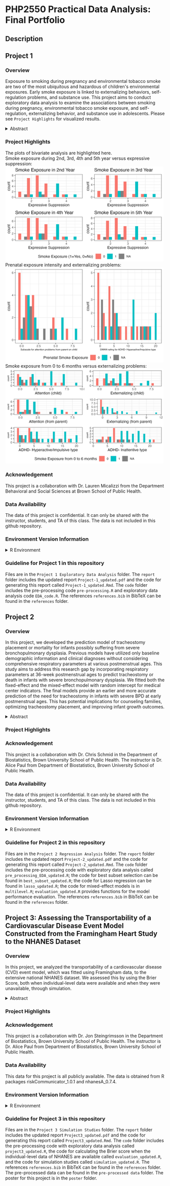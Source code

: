 # PHP2550 Practical Data Analysis: Final Portfolio
## Description

## Project 1
### Overview
Exposure to smoking during pregnancy and environmental tobacco smoke are two of the most ubiquitous and hazardous of children's environmental exposures. Early smoke exposure is linked to externalizing behaviors, self-regulation problems, and substance use. This project aims to conduct exploratory data analysis to examine the associations between smoking during pregnancy, environmental tobacco smoke exposure, and self-regulation, externalizing behavior, and substance use in adolescents. Please see `Project Highlights` for visualized results. 

<details>
<summary> Abstract</summary>
Background: Exposure to smoking during pregnancy and environmental tobacco smoke are two of the most ubiquitous and hazardous of children's environmental exposures (Micalizzi 2023; Paul 2023). Early smoke exposure is linked to externalizing behaviors, self-regulation problems, and substance use. This project aims to conduct exploratory data analysis to examine the associations between smoking during pregnancy, environmental tobacco smoke exposure, and self-regulation, externalizing behavior, and substance use in adolescents.  

Methods: Population in this study were recruited from a previous study on smoke avoidance intervention, aimed at reducing low-income women's smoking and environmental tobacco smoke exposure during pregnancy, as well as children's exposure to environmental tobacco smoke in the immediate postpartum period. A subset of adolescents (N=100) and their mothers were randomly selected for recruitment into this current study. After preprocessing, we described the missing data pattern, conducted univariate analyses of demographic variables, smoking exposure variables, and variables related to externalizing, self-regulation, and substance use; intercorrelations were then analyzed. Bivariate analysis was conducted to meet the project's research goals.  

Results: The data accessed is the baseline data for the current study, including self-regulatory assessments, self-reported substance use, self-regulation, and EKG. After preprocessing, 49 observations of 78 variables were available. Significant missing data affected the exploratory data analysis. In terms of interrelationships, we found that prenatal and postnatal smoke exposure are mildly positively correlated. For variables related to self-regulation, externalizing, and substance use, some showed strong intercorrelations, respectively. Bivariate associations indicated that smoke exposure during the 2nd to 5th year is significantly associated with expressive suppression. For externalizing problems, smoke exposure from 0 to 6 months was associated with attention problems, externalizing problems, and two types of ADHD; prenatal smoke exposure was associated with attention problems evaluated by parents and ADHD - Hyperactive/Impulsive type.  

Conclusions:  Based on bivariate analysis, different stages of early smoke exposure are associated with self-regulation, externalizing problems, and substance use, respectively. Further studies should consider improving the sample size and the quality of the data to obtain more powerful statistical associations.   

Keywords: Smoking during Pregnancy, Environmental Tobacco Smoke, Externalizing Behaviors, Self-regulation, Substance Use  
</details>

### Project Highlights
The plots of bivariate analysis are highlighted here.   
Smoke exposure during 2nd, 3rd, 4th and 5th year versus expressive suppression: 
<img src="images/proj1_hl1.png" alt="Smoke exposure during 2nd, 3rd, 4th and 5th year versus expressive suppression" width="500" height="300">
Prenatal exposure intensity and externalizing problems: 
<img src="images/proj1_hl2.png" alt="Prenatal exposure intensity and externalizing problems" width="500" height="300">
Smoke exposure from 0 to 6 months versus externalizing problems: 
<img src="images/proj1_hl3.png" alt="Smoke exposure from 0 to 6 months versus externalizing problems" width="500" height="300">

### Acknowledgement
This project is a collaboration with Dr. Lauren Micalizzi from the Department Behavioral and Social Sciences at Brown School of Public Health. 

### Data Availability
The data of this project is confidential. It can only be shared with the instructor, students, and TA of this class. The data is not included in this github repository.

### Environment Version Information
<details>
<summary> R Environment</summary>
- R_4.1.2
- tidyverse_1.3.2  
- kableExtra_1.3.4  
- gtsummary_1.7.2  
- latex2exp_0.9.6  
- ggpubr_0.4.0  
- mice_3.15.0
- naniar_1.0.0
- tableone_0.13.2
- psych_2.2.9
- GGally_2.1.2
</details>

### Guideline for Project 1 in this repository
Files are in the `Project 1 Exploratory Data Analysis` folder. The `report` folder includes the updated report `Project-1_updated.pdf` and the code for generating this report called `Project-1_updated.Rmd`. The `code` folder includes the pre-processing code `pre-processing.R` and exploratory data analysis code `EDA_code.R`. The references `references.bib` in BibTeX can be found in the `references` folder. 

## Project 2
### Overview
In this project, we developed the prediction model of tracheostomy placement or mortality for infants possibly suffering from severe bronchopulmonary dysplasia. Previous models have utilized only baseline demographic information and clinical diagnoses without considering comprehensive respiratory parameters at various postmenstrual ages. This study aims to address this research gap by incorporating respiratory parameters at 36-week postmenstrual ages to predict tracheostomy or death in infants with severe bronchopulmonary dysplasia. We fitted both the fixed-effect and the mixed-effect model with random intercept for medical center indicators. The final models provide an earlier and more accurate prediction of the need for tracheostomy in infants with severe BPD at early postmenstrual ages. This has potential implications for counseling families, optimizing tracheostomy placement, and improving infant growth outcomes.  

<details>
<summary> Abstract</summary>

Background: Tracheostomy placement in infants suffering from severe bronchopulmonary dysplasia presents a clinical challenge due to the absence of clear indication criteria and optimal timing. Previous studies predicting the likelihood of tracheostomy placement or mortality have utilized only baseline demographic information and clinical diagnoses without considering comprehensive respiratory parameters at various postmenstrual ages. This study aims to address this research gap by incorporating respiratory parameters at 36-week postmenstrual ages to predict tracheostomy or death in infants with severe bronchopulmonary dysplasia (Paul 2023).    

Methods: The data is a national data set of birth, demographic, diagnostic, and respiratory parameters of infants with severe bronchopulmonary dysplasia admitted to collaborative NICUs and with known respiratory support parameters at 36-week postmenstrual ages. Variables with a high proportion of missing data were excluded, and the remaining were imputed using multiple imputation techniques. Fixed-effect and mixed -effect logistic regression models were developed to predict the likelihood of tracheostomy or death, applying two variable selection methods: best subset selection and Lasso regularization.   

Results: A total of 985 records were included in the final analysis, with 80% (N=794) for training and 20% (N=191) for testing. The final models, including one fixed-effect model for usage within existing facilities and another mixed-effect model for broader application, demonstrated excellent performance. The inclusion of diagnostic and respiratory parameters at 36-week PMA proved valuable for predicting the likelihood of tracheostomy or mortality. The fixed-effect model achieved an area under the curve of 0.9106, with sensitivity of 0.8485, specificity of 0.8582, accuracy of 0.8565. The mixed-effect model achieved an area under the curve of 0.9079, , with sensitivity of 0.8303, specificity of 0.8620, accuracy of 0.8565.   

Conclusions: The models incorporating respiratory parameters at 36-week postmenstrual ages provide an earlier and more accurate prediction of the need for tracheostomy in infants with severe BPD at early postmenstrual ages. This has potential implications for counseling families, optimizing tracheostomy placement, and improving infant growth outcomes.  

Keywords: Tracheostomy, Regression Analysis, Respiratory Parameters
</details>

### Project Highlights


### Acknowledgement
This project is a collaboration with Dr. Chris Schmid in the Department of Biostatistics, Brown University School of Public Health. The instructor is Dr. Alice Paul from Department of Biostatistics, Brown University School of Public Health.

### Data Availability
The data of this project is confidential. It can only be shared with the instructor, students, and TA of this class. The data is not included in this github repository. 

### Environment Version Information
<details>
<summary> R Environment</summary>
- R_4.1.2
- tidyverse_1.3.2  
- kableExtra_1.3.4  
- gtsummary_1.7.2  
- latex2exp_0.9.6  
- ggpubr_0.4.0  
- mice_3.15.0  
- psych_2.2.9
- glmnet_4.1-6  
- L0Learn_2.1.0  
- pROC_1.18.0  
- ggplot2_3.4.2
- lme4_1.1-31
</details>

### Guideline for Project 2 in this repository
Files are in the `Project 2 Regression Analysis` folder. The `report` folder includes the updated report `Project-2_updated.pdf` and the code for generating this report called `Project-2_updated.Rmd`. The `code` folder includes the pre-processing code with exploratory data analysis called `pre_processing_EDA_updated.R`; the code for best subset selection can be found in `best_subset_updated.R`; the code for Lasso regression can be found in `lasso_updated.R`; the code for mixed-effect models is in `multilevel.R`; `evaluation_updated.R` provides functions for the model performance evaluation. The references `references.bib` in BibTeX can be found in the `references` folder. 


## Project 3: Assessing the Transportability of a Cardiovascular Disease Event Model Constructed from the Framingham Heart Study to the NHANES Dataset
### Overview
In this project, we analyzed the transportability of a cardiovascular disease (CVD) event model, which was fitted using Framingham data, to the extensive national NHANES dataset. We assessed this by using the Brier Score, both when individual-level data were available and when they were unavailable, through simulation.

<details>
<summary>Abstract</summary>

Background: Assessing transportability is of importance when users of prediction models are interested in applying model-derived predictions to some different target populations. In recent years, several methods have been developed to evaluate the performance of prediction models in a target population (Paul 2023; Steingrimsson et al. 2023). In this study, we are interested in transporting the model for cardiovascular disease events constructed from Framingham Heart Study data to the more extensive National Health and Nutrition Examination Survey data.   

Methods: When the target population's covariates were available, we utilized multiple imputation to address missing data and then calculated the Brier score in NHANES data with both the original Framingham model and the tailored model, straitified by sex.  Additionally, when only summary data were available from the target population, simulation studies are conducted by drawing random samples using the summary statistics of the target population, and the Brier score was then calculated.   

Results: The Brier score of original Framingham model averages 0.1085 for men and 0.0412 for women, and the Brier score of tailored model averages 0.1056 for men and 0.0441 for women in NHANES population, which are about 50% of the Brier score validated on Framingham data themselves. The results of Brier score from simulation studies are close to the Brier score calculated using individual-level data directly.  

Conclusions: The results indicate the excellent performance of transporting the model constructed from Framingham data to the national NHANES data. Moreover, the simulation studies indicate when only summary data are available, the transportability analysis is workable and promising.   

Keywords: Transportablity, Cardiovascular Disease Events, Framingham Heart Study, NHANES
</details>

### Project Highlights


### Acknowledgement
This project is a collaboration with Dr. Jon Steingrimsson in the Department of Biostatistics, Brown University School of Public Health. The instructor is Dr. Alice Paul from Department of Biostatistics, Brown University School of Public Health.

### Data Availability
This data for this project is all publicly available. The data is obtained from R packages riskCommunicator_1.0.1 and nhanesA_0.7.4.

### Environment Version Information
<details>
<summary> R Environment</summary>
- R_4.1.2  
- tidyverse_1.3.2  
- kableExtra_1.3.4  
- gtsummary_1.7.2  
- latex2exp_0.9.6  
- ggpubr_0.4.0  
- mice_3.15.0  
- psych_2.2.9  
- riskCommunicator_1.0.1  
- nhanesA_0.7.4  
- tableone_0.13.2  
- caret_6.0-93  
- MASS_7.3-58.2  
- fitdistrplus_1.1-8
</details>

### Guideline for Project 3 in this repository
Files are in the `Project 3 Simulation Studies` folder. The `report` folder includes the updated report `Project3_updated.pdf` and the code for generating this report called `Project3_updated.Rmd`. The `code` folder includes the pre-processing code with exploratory data analysis called `project3_updated.R`, the code for calculating the Brier score when the individual-level data of NHANES are available called `evaluation_updated.R`, and the code for simulation studies called `simulation_updated.R`. The references `references.bib` in BibTeX can be found in the `references` folder. The pre-processed data can be found in the `pre-processed data` folder. The poster for this project is in the `poster` folder. 
